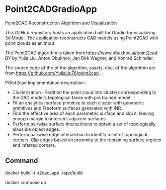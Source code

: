 # Point2CADGradioApp
Point2CAD Reconstruction Algorithm and Visualization

This GitHub repository hosts an application built for Gradio for visualizing 3d Model. The application reconstructs CAD models using Point2CAD with point clouds as an input. 

The Point2CAD algorithm is taken from https://www.obukhov.ai/point2cad BY by Yujia Liu, Anton Obukhov, Jan Dirk Wegner, and Konrad Schindler. 

The source code of the of the algorithm, assets, doc,  of the algorithm are from https://github.com/YujiaLiu76/point2cad .

POint2cad Implementation description : 
- Clusterization : Partition the point cloud into clusters corresponding to
the CAD model’s topological faces with pre trained model.
- Fit an analytical surface primitive to each cluster with geometric primitives and Freeform surfaces generated with INR.
- Find the effective area of each parametric surface and clip it, leaving enough margin to intersect adjacent surfaces.
- Perform pairwise surface intersections to obtain a set of topologically plausible object edges.
- Perform pairwise edge intersection to identify a set of topological corners. Clip edges based on proximity to the remaining surface regions and inferred corners.

## Command
docker build -t p2cad_app ./app/build

docker compose up

